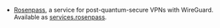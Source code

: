 - [Rosenpass](https://rosenpass.eu/), a service for post-quantum-secure VPNs
  with WireGuard. Available as
  [services.rosenpass](#opt-services.rosenpass.enable).
